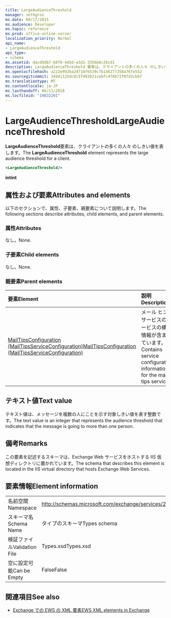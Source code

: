 ```yaml
---
title: LargeAudienceThreshold
manager: sethgros
ms.date: 09/17/2015
ms.audience: Developer
ms.topic: reference
ms.prod: office-online-server
localization_priority: Normal
api_name:
- LargeAudienceThreshold
api_type:
- schema
ms.assetid: dacd9db7-b8f0-445d-a3d1-3356b8c2bcd1
description: LargeAudienceThreshold 要素は、クライアントの多くの人々 のしきい値を表します。
ms.openlocfilehash: a222e992ba2d716f6539c7b146277358a76fe552
ms.sourcegitcommit: 34041125dc8c5f993b21cebfc4f8b72f0fd2cb6f
ms.translationtype: MT
ms.contentlocale: ja-JP
ms.lasthandoff: 06/11/2018
ms.locfileid: "19832201"
---
```

# <a name="largeaudiencethreshold"></a><span data-ttu-id="633e6-103">LargeAudienceThreshold</span><span class="sxs-lookup"><span data-stu-id="633e6-103">LargeAudienceThreshold</span></span>

<span data-ttu-id="633e6-104">**LargeAudienceThreshold**要素は、クライアントの多くの人々 のしきい値を表します。</span><span class="sxs-lookup"><span data-stu-id="633e6-104">The **LargeAudienceThreshold** element represents the large audience threshold for a client.</span></span> 
  
```XML
<LargeAudienceThreshold/>
```

 <span data-ttu-id="633e6-105">**int**</span><span class="sxs-lookup"><span data-stu-id="633e6-105">**int**</span></span>
## <a name="attributes-and-elements"></a><span data-ttu-id="633e6-106">属性および要素</span><span class="sxs-lookup"><span data-stu-id="633e6-106">Attributes and elements</span></span>

<span data-ttu-id="633e6-107">以下のセクションで、属性、子要素、親要素について説明します。</span><span class="sxs-lookup"><span data-stu-id="633e6-107">The following sections describe attributes, child elements, and parent elements.</span></span>
  
### <a name="attributes"></a><span data-ttu-id="633e6-108">属性</span><span class="sxs-lookup"><span data-stu-id="633e6-108">Attributes</span></span>

<span data-ttu-id="633e6-109">なし。</span><span class="sxs-lookup"><span data-stu-id="633e6-109">None.</span></span>
  
### <a name="child-elements"></a><span data-ttu-id="633e6-110">子要素</span><span class="sxs-lookup"><span data-stu-id="633e6-110">Child elements</span></span>

<span data-ttu-id="633e6-111">なし。</span><span class="sxs-lookup"><span data-stu-id="633e6-111">None.</span></span>
  
### <a name="parent-elements"></a><span data-ttu-id="633e6-112">親要素</span><span class="sxs-lookup"><span data-stu-id="633e6-112">Parent elements</span></span>

|<span data-ttu-id="633e6-113">**要素**</span><span class="sxs-lookup"><span data-stu-id="633e6-113">**Element**</span></span>|<span data-ttu-id="633e6-114">**説明**</span><span class="sxs-lookup"><span data-stu-id="633e6-114">**Description**</span></span>|
|:-----|:-----|
|[<span data-ttu-id="633e6-115">MailTipsConfiguration (MailTipsServiceConfiguration)</span><span class="sxs-lookup"><span data-stu-id="633e6-115">MailTipsConfiguration (MailTipsServiceConfiguration)</span></span>](mailtipsconfiguration-mailtipsserviceconfiguration.md) <br/> |<span data-ttu-id="633e6-116">メール ヒント サービスのサービスの構成情報が含まれています。</span><span class="sxs-lookup"><span data-stu-id="633e6-116">Contains service configuration information for the mail tips service.</span></span>  <br/> |
   
## <a name="text-value"></a><span data-ttu-id="633e6-117">テキスト値</span><span class="sxs-lookup"><span data-stu-id="633e6-117">Text value</span></span>

<span data-ttu-id="633e6-118">テキスト値は、メッセージを複数の人にことを示す対象しきい値を表す整数です。</span><span class="sxs-lookup"><span data-stu-id="633e6-118">The text value is an integer that represents the audience threshold that indicates that the message is going to more than one person.</span></span>
  
## <a name="remarks"></a><span data-ttu-id="633e6-119">備考</span><span class="sxs-lookup"><span data-stu-id="633e6-119">Remarks</span></span>

<span data-ttu-id="633e6-120">この要素を記述するスキーマは、Exchange Web サービスをホストする IIS 仮想ディレクトリに置かれています。</span><span class="sxs-lookup"><span data-stu-id="633e6-120">The schema that describes this element is located in the IIS virtual directory that hosts Exchange Web Services.</span></span>
  
## <a name="element-information"></a><span data-ttu-id="633e6-121">要素情報</span><span class="sxs-lookup"><span data-stu-id="633e6-121">Element information</span></span>

|||
|:-----|:-----|
|<span data-ttu-id="633e6-122">名前空間</span><span class="sxs-lookup"><span data-stu-id="633e6-122">Namespace</span></span>  <br/> |http://schemas.microsoft.com/exchange/services/2006/types  <br/> |
|<span data-ttu-id="633e6-123">スキーマ名</span><span class="sxs-lookup"><span data-stu-id="633e6-123">Schema Name</span></span>  <br/> |<span data-ttu-id="633e6-124">タイプのスキーマ</span><span class="sxs-lookup"><span data-stu-id="633e6-124">Types schema</span></span>  <br/> |
|<span data-ttu-id="633e6-125">検証ファイル</span><span class="sxs-lookup"><span data-stu-id="633e6-125">Validation File</span></span>  <br/> |<span data-ttu-id="633e6-126">Types.xsd</span><span class="sxs-lookup"><span data-stu-id="633e6-126">Types.xsd</span></span>  <br/> |
|<span data-ttu-id="633e6-127">空に設定可能</span><span class="sxs-lookup"><span data-stu-id="633e6-127">Can be Empty</span></span>  <br/> |<span data-ttu-id="633e6-128">False</span><span class="sxs-lookup"><span data-stu-id="633e6-128">False</span></span>  <br/> |
   
## <a name="see-also"></a><span data-ttu-id="633e6-129">関連項目</span><span class="sxs-lookup"><span data-stu-id="633e6-129">See also</span></span>



- [<span data-ttu-id="633e6-130">Exchange での EWS の XML 要素</span><span class="sxs-lookup"><span data-stu-id="633e6-130">EWS XML elements in Exchange</span></span>](ews-xml-elements-in-exchange.md)

